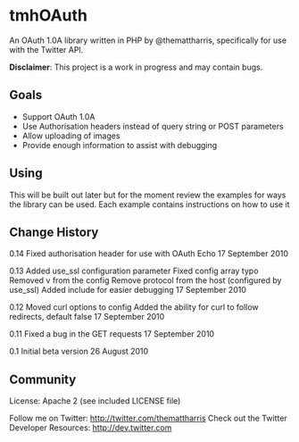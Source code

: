 # tmhOAuth

An OAuth 1.0A library written in PHP by @themattharris, specifically for use
with the Twitter API.

**Disclaimer**: This project is a work in progress and may contain bugs.

## Goals

- Support OAuth 1.0A
- Use Authorisation headers instead of query string or POST parameters
- Allow uploading of images
- Provide enough information to assist with debugging

## Using

This will be built out later but for the moment review the examples for ways
the library can be used. Each example contains instructions on how to use it

## Change History
0.14  Fixed authorisation header for use with OAuth Echo
      17 September 2010

0.13  Added use_ssl configuration parameter
      Fixed config array typo
      Removed v from the config
      Remove protocol from the host (configured by use_ssl)
      Added include for easier debugging
      17 September 2010

0.12  Moved curl options to config
      Added the ability for curl to follow redirects, default false
      17 September 2010

0.11  Fixed a bug in the GET requests
      17 September 2010

0.1   Initial beta version
      26 August 2010

## Community

License: Apache 2 (see included LICENSE file)

Follow me on Twitter: <http://twitter.com/themattharris>
Check out the Twitter Developer Resources: <http://dev.twitter.com>
